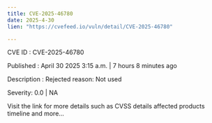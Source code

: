 ```yaml
---
title: CVE-2025-46780
date: 2025-4-30
lien: "https://cvefeed.io/vuln/detail/CVE-2025-46780"

---
```


CVE ID : CVE-2025-46780

Published :  April 30
2025
3:15 a.m. | 7 hours
8 minutes ago

Description : Rejected reason: Not used

Severity: 0.0 | NA

Visit the link for more details
such as CVSS details
affected products
timeline
and more...
